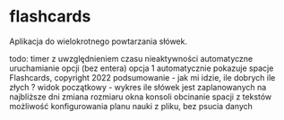# flashcards
Aplikacja do wielokrotnego powtarzania słówek.

todo:
timer z uwzględnieniem czasu nieaktywności
automatyczne uruchamianie opcji (bez entera)
opcja 1 automatycznie pokazuje spacje
Flashcards, copyright 2022
podsumowanie - jak mi idzie, ile dobrych ile złych
? widok początkowy - wykres ile słówek jest zaplanowanych na najbliższe dni
zmiana rozmiaru okna konsoli
obcinanie spacji z tekstów
możliwość konfigurowania planu nauki z pliku, bez psucia danych
